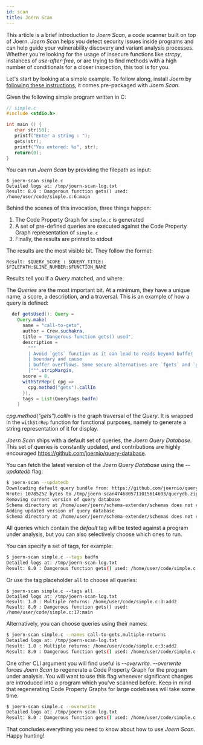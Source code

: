 ```yaml
---
id: scan
title: Joern Scan
---
```


This article is a brief introduction to _Joern Scan_, a code scanner built on top of
Joern. _Joern Scan_ helps you detect security issues inside programs and can
help guide your vulnerability discovery and variant analysis processes. Whether
you're looking for the usage of insecure functions like _strcpy_, instances of
_use-after-free_, or are trying to find methods with a high number of
conditionals for a closer inspection, this tool is for you.

Let's start by looking at a simple example. To follow along, install _Joern_ by
[following these instructions](installation), it comes pre-packaged with _Joern Scan_.

Given the following simple program written in C:

```c
// simple.c
#include <stdio.h>

int main () {
   char str[50];
   printf("Enter a string : ");
   gets(str);
   printf("You entered: %s", str);
   return(0);
}
```

You can run _Joern Scan_ by providing the filepath as input:

```
$ joern-scan simple.c
Detailed logs at: /tmp/joern-scan-log.txt
Result: 8.0 : Dangerous function gets() used: /home/user/code/simple.c:6:main
```

Behind the scenes of this invocation, three things happen:

1. The Code Property Graph for `simple.c` is generated
2. A set of pre-defined queries are executed against the Code Property Graph
   representation of `simple.c`
3. Finally, the results are printed to stdout

The results are the most visible bit. They follow the format:

```
Result: $QUERY_SCORE : $QUERY_TITLE: $FILEPATH:$LINE_NUMBER:$FUNCTION_NAME
```
Results tell you if a _Query_ matched, and where.

The _Queries_ are the most important bit. At a minimum, they have a unique name,
a score, a description, and a traversal. This is an example of how a query is defined:

```java
  def getsUsed(): Query =
    Query.make(
      name = "call-to-gets",
      author = Crew.suchakra,
      title = "Dangerous function gets() used",
      description =
        """
        | Avoid `gets` function as it can lead to reads beyond buffer
        | boundary and cause
        | buffer overflows. Some secure alternatives are `fgets` and `gets_s`.
        |""".stripMargin,
      score = 8,
      withStrRep({ cpg =>
        cpg.method("gets").callIn
      }),
      tags = List(QueryTags.badfn)
    )
```

_cpg.method("gets").callIn_ is the graph traversal of the _Query_. It is wrapped
in the `withStrRep` function for functional purposes, namely to generate a
string representation of it for display.

_Joern Scan_ ships with a default set of queries, the _Joern Query Database_.
This set of queries is constantly updated, and contributions are highly encouraged
https://github.com/joernio/query-database.


You can fetch the latest version of the _Joern Query Database_ using the _--updatedb_ flag:

```bash
$ joern-scan --updatedb
Downloading default query bundle from: https://github.com/joernio/query-database/releases/download/v0.0.80/querydb.zip
Wrote: 10785252 bytes to /tmp/joern-scan4746805711015614603/querydb.zip
Removing current version of query database
Schema directory at /home/user/joern/schema-extender/schemas does not exist
Adding updated version of query database
Schema directory at /home/user/joern/schema-extender/schemas does not exist
```

All queries which contain the _default_ tag will be tested against a program under analysis,
but you can also selectively choose which ones to run.

You can specify a set of tags, for example:

```bash
$ joern-scan simple.c --tags badfn
Detailed logs at: /tmp/joern-scan-log.txt
Result: 8.0 : Dangerous function gets() used: /home/user/code/simple.c:17:main
```

Or use the tag placeholder `all` to choose all queries:

```
$ joern-scan simple.c --tags all
Detailed logs at: /tmp/joern-scan-log.txt
Result: 1.0 : Multiple returns: /home/user/code/simple.c:3:add2
Result: 8.0 : Dangerous function gets() used: /home/user/code/simple.c:17:main
```

Alternatively, you can choose queries using their names:

```bash
$ joern-scan simple.c --names call-to-gets,multiple-returns
Detailed logs at: /tmp/joern-scan-log.txt
Result: 1.0 : Multiple returns: /home/user/code/simple.c:3:add2
Result: 8.0 : Dangerous function gets() used: /home/user/code/simple.c:17:main
```

One other CLI argument you will find useful is _--overwrite_. _--overwrite_
forces _Joern Scan_ to regenerate a Code Property Graph for the program under
analysis. You will want to use this flag whenever significant changes are introduced
into a program which you've scanned before. Keep in mind that regenerating
Code Property Graphs for large codebases will take some time.

```bash
$ joern-scan simple.c --overwrite
Detailed logs at: /tmp/joern-scan-log.txt
Result: 8.0 : Dangerous function gets() used: /home/user/code/simple.c:6:main
```

That concludes everything you need to know about how to use _Joern Scan_. Happy
hunting!

